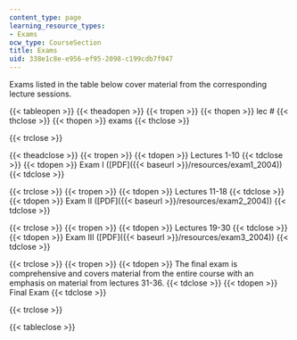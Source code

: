 ```yaml
---
content_type: page
learning_resource_types:
- Exams
ocw_type: CourseSection
title: Exams
uid: 338e1c8e-e956-ef95-2098-c199cdb7f047
---
```


Exams listed in the table below cover material from the corresponding lecture sessions.

{{< tableopen >}}
{{< theadopen >}}
{{< tropen >}}
{{< thopen >}}
lec #
{{< thclose >}}
{{< thopen >}}
exams
{{< thclose >}}

{{< trclose >}}

{{< theadclose >}}
{{< tropen >}}
{{< tdopen >}}
Lectures 1-10
{{< tdclose >}}
{{< tdopen >}}
Exam I ([PDF]({{< baseurl >}}/resources/exam1_2004))
{{< tdclose >}}

{{< trclose >}}
{{< tropen >}}
{{< tdopen >}}
Lectures 11-18
{{< tdclose >}}
{{< tdopen >}}
Exam II ([PDF]({{< baseurl >}}/resources/exam2_2004))
{{< tdclose >}}

{{< trclose >}}
{{< tropen >}}
{{< tdopen >}}
Lectures 19-30
{{< tdclose >}}
{{< tdopen >}}
Exam III ([PDF]({{< baseurl >}}/resources/exam3_2004))
{{< tdclose >}}

{{< trclose >}}
{{< tropen >}}
{{< tdopen >}}
The final exam is comprehensive and covers material from the entire course with an emphasis on material from lectures 31-36.
{{< tdclose >}}
{{< tdopen >}}
Final Exam
{{< tdclose >}}

{{< trclose >}}

{{< tableclose >}}